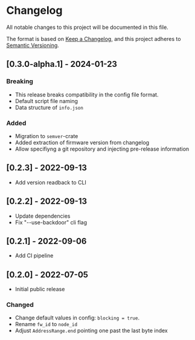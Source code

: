 # Changelog

All notable changes to this project will be documented in this file.

The format is based on [Keep a Changelog](https://keepachangelog.com/en/1.0.0/),
and this project adheres to [Semantic Versioning](https://semver.org/spec/v2.0.0.html).

## [0.3.0-alpha.1] - 2024-01-23

### Breaking

- This release breaks compatibility in the config file format.
- Default script file naming
- Data structure of `info.json`

### Added

- Migration to `semver`-crate
- Added extraction of firmware version from changelog
- Allow specifiyng a git repository and injecting pre-release information

## [0.2.3] - 2022-09-13

- Add version readback to CLI

## [0.2.2] - 2022-09-13

- Update dependencies
- Fix "--use-backdoor" cli flag

## [0.2.1] - 2022-09-06

- Add CI pipeline

## [0.2.0] - 2022-07-05

- Initial public release

### Changed

- Change default values in config: `blocking = true`.
- Rename `fw_id` to `node_id`
- Adjust `AddressRange.end` pointing one past the last byte index
